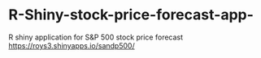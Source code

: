 # R-Shiny-stock-price-forecast-app-
R shiny application for S&amp;P 500 stock price forecast
https://roys3.shinyapps.io/sandp500/
